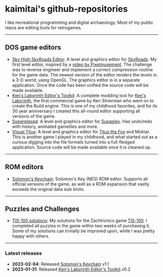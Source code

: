 # kaimitai's github-repositories

I like recreational programming and digital archaeology. Most of my public repos are editing tools for retrogames.

--- 

## DOS game editors

- [Sky High SkyRoads Editor](https://github.com/kaimitai/skyhigh_releases): A level and graphics editor for [SkyRoads](http://www.bluemoon.ee/history/skyroads/). My first level editor, inspired by a [video by Pixelmusement](https://www.youtube.com/watch?v=eH4JM5tLtDs). The challenge was to reverse engineer and implement a correct compression routine for the game data. The newest version of the editor renders the levels in a 3-D world, using OpenGL. The graphics editor is in a separate application. Once the code has been unified the source code will be made available.
- [Ken's Labyrinth Editor's Toolkit](https://github.com/kaimitai/klabkit-sdl): A complete modding tool for [Ken's Labyrinth](http://advsys.net/ken/klab.htm), the first commercial game by Ken Silverman who went on to create the Build engine. This is one of my childhood favorites, and for its 30 year anniversary I created this all-round editor supporting all versions of the game.
- [Superplexed](https://github.com/kaimitai/superplexed): A level and graphics editor for [Supaplex](https://www.supaplex.online/). Has undo/redo with history, animated gametiles and more.
- [Visual Titus](https://github.com/kaimitai/vtitus): A level and graphics editor for [Titus the Fox](http://ttf.mine.nu/) and Moktar. This is another game I played in my childhood, and what started out as a curious digging into the file formats turned into a full-fledged application. Source code will be made available once it is cleaned up.
  
--- 

## ROM editors

- [Solomon's Keychain](https://github.com/kaimitai/skchain): Solomon's Key (NES) ROM editor. Supports all official versions of the game, as well as a ROM expansion that vastly exceeds the original data size limits.
  
--- 

## Puzzles and Challenges 

- [TIS-100 solutions](https://github.com/kaimitai/TIS-100/): My solutions for the Zachtronics game [TIS-100](https://zachtronics.com/tis-100/). I completed all puzzles in the game within two weeks of purchasing it. Some of my solutions can trivially be improved upon, while I was pretty happy with others.


---
### Latest releases
* <b>2023-02-04</b>: Released [Solomon's Keychain](https://github.com/kaimitai/skchain) v1.1
* <b>2023-01-31</b>: Released [Ken's Labyrinth Editor's Toolkit](https://github.com/kaimitai/klabkit-sdl) v0.2
